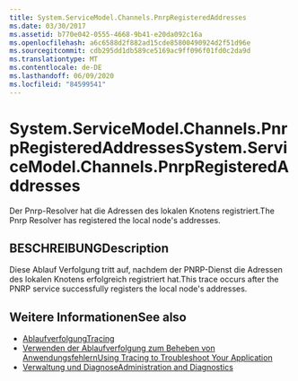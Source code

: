 ```yaml
---
title: System.ServiceModel.Channels.PnrpRegisteredAddresses
ms.date: 03/30/2017
ms.assetid: b770e042-0555-4668-9b41-e20da092c16a
ms.openlocfilehash: a6c6588d2f882ad15cde85800490924d2f51d96e
ms.sourcegitcommit: cdb295dd1db589ce5169ac9ff096f01fd0c2da9d
ms.translationtype: MT
ms.contentlocale: de-DE
ms.lasthandoff: 06/09/2020
ms.locfileid: "84599541"
---
```

# <a name="systemservicemodelchannelspnrpregisteredaddresses"></a><span data-ttu-id="59d9d-102">System.ServiceModel.Channels.PnrpRegisteredAddresses</span><span class="sxs-lookup"><span data-stu-id="59d9d-102">System.ServiceModel.Channels.PnrpRegisteredAddresses</span></span>
<span data-ttu-id="59d9d-103">Der Pnrp-Resolver hat die Adressen des lokalen Knotens registriert.</span><span class="sxs-lookup"><span data-stu-id="59d9d-103">The Pnrp Resolver has registered the local node's addresses.</span></span>  
  
## <a name="description"></a><span data-ttu-id="59d9d-104">BESCHREIBUNG</span><span class="sxs-lookup"><span data-stu-id="59d9d-104">Description</span></span>  
 <span data-ttu-id="59d9d-105">Diese Ablauf Verfolgung tritt auf, nachdem der PNRP-Dienst die Adressen des lokalen Knotens erfolgreich registriert hat.</span><span class="sxs-lookup"><span data-stu-id="59d9d-105">This trace occurs after the PNRP service successfully registers the local node's addresses.</span></span>  
  
## <a name="see-also"></a><span data-ttu-id="59d9d-106">Weitere Informationen</span><span class="sxs-lookup"><span data-stu-id="59d9d-106">See also</span></span>

- [<span data-ttu-id="59d9d-107">Ablaufverfolgung</span><span class="sxs-lookup"><span data-stu-id="59d9d-107">Tracing</span></span>](index.md)
- [<span data-ttu-id="59d9d-108">Verwenden der Ablaufverfolgung zum Beheben von Anwendungsfehlern</span><span class="sxs-lookup"><span data-stu-id="59d9d-108">Using Tracing to Troubleshoot Your Application</span></span>](using-tracing-to-troubleshoot-your-application.md)
- [<span data-ttu-id="59d9d-109">Verwaltung und Diagnose</span><span class="sxs-lookup"><span data-stu-id="59d9d-109">Administration and Diagnostics</span></span>](../index.md)
